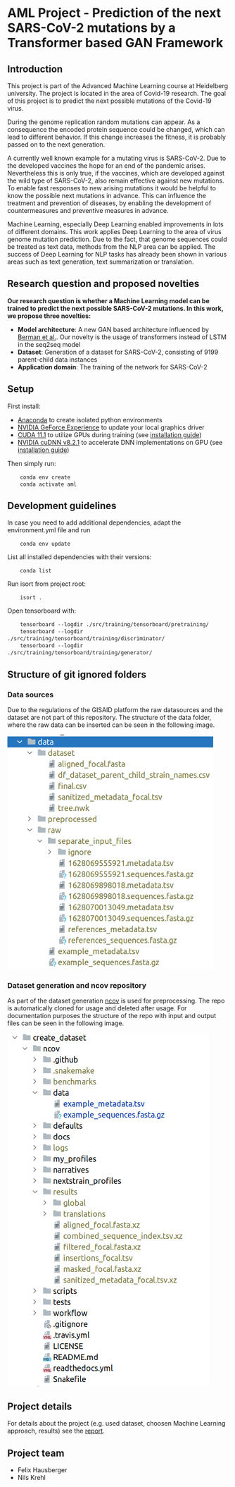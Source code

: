 # AML Project - Prediction of the next SARS-CoV-2 mutations by a Transformer based GAN Framework

## Introduction  

This project is part of the Advanced Machine Learning course at Heidelberg university. The project is located in the area 
of Covid-19 research. The goal of this project is to predict the next possible mutations of the Covid-19 virus.

During the genome replication random mutations can appear. As a consequence the encoded protein sequence could be changed, which can lead to different behavior. If this change increases the fitness, it is probably passed on to the next generation. 

A currently well known example for a mutating virus is SARS-CoV-2. Due to the developed vaccines the hope for an end of the pandemic arises. Nevertheless this is only true, if the vaccines, which are developed against the wild type of SARS-CoV-2, also remain effective against new mutations. To enable fast responses to new arising mutations it would be helpful to know the possible next mutations in advance. This can influence the treatment and prevention of diseases, by enabling the development of countermeasures and preventive measures in advance.

Machine Learning, especially Deep Learning enabled improvements in lots of different domains. This work applies Deep Learning to the area of virus genome mutation prediction. Due to the fact, that genome sequences could be treated as text data, methods from the NLP area can be applied. The success of Deep Learning for NLP tasks has already been shown in various areas such as text generation, text summarization or translation.

## Research question and proposed novelties  

**Our research question is whether a Machine Learning model can be trained to predict the next possible SARS-CoV-2 mutations. In this work, we propose three novelties:**

- **Model architecture**: A new GAN based architecture influenced by [Berman et al.](https://arxiv.org/abs/2008.11790). Our novelty is the usage of transformers instead of LSTM in the seq2seq model
- **Dataset**: Generation of a dataset for SARS-CoV-2, consisting of 9199 parent-child data instances
- **Application domain**: The training of the network for SARS-CoV-2


## Setup

First install:

- [Anaconda](https://www.anaconda.com/products/individual) to create isolated python environments
- [NVIDIA GeForce Experience](https://www.nvidia.com/de-de/geforce/geforce-experience/) to update your local graphics driver
- [CUDA 11.1](https://developer.nvidia.com/cuda-11.1.0-download-archive) to utilize GPUs during training (see [installation guide](https://docs.nvidia.com/cuda/cuda-installation-guide-microsoft-windows/index.html))
- [NVIDIA cuDNN v8.2.1](https://developer.nvidia.com/cudnn) to accelerate DNN implementations on GPU (see [installation guide](https://docs.nvidia.com/deeplearning/cudnn/install-guide/index.html))

Then simply run:

        conda env create
        conda activate aml

## Development guidelines

In case you need to add additional dependencies, adapt the environment.yml file and run

        conda env update

List all installed dependencies with their versions:

        conda list

Run isort from project root:

        isort .

Open tensorboard with:

        tensorboard --logdir ./src/training/tensorboard/pretraining/
        tensorboard --logdir ./src/training/tensorboard/training/discriminator/
        tensorboard --logdir ./src/training/tensorboard/training/generator/

## Structure of git ignored folders

### Data sources

Due to the regulations of the GISAID platform the raw datasources and the dataset are not part of this repository. 
The structure of the data folder, where the raw data can be inserted can be seen in the following image.

![data folder](/data_folder_structure.png)

### Dataset generation and ncov repository

As part of the dataset generation [ncov](https://github.com/nextstrain/ncov/) is used for preprocessing. The repo is automatically cloned for usage and deleted after usage. For documentation purposes the structure of the repo with input and output files can be seen in the following image.

![ncov folder](/ncov_structure.png)

## Project details

For details about the project (e.g. used dataset, choosen Machine Learning approach, results) see the [report](https://github.com/nilskre/AML-covid-project/blob/main/docs/report/report.pdf).

## Project team

- Felix Hausberger
- Nils Krehl
